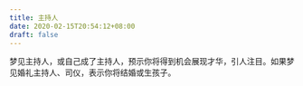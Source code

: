```yaml
---
title: 主持人
date: 2020-02-15T20:54:12+08:00
draft: false
---
```


梦见主持人，或自己成了主持人，预示你将得到机会展现才华，引人注目。如果梦见婚礼主持人、司仪，表示你将结婚或生孩子。